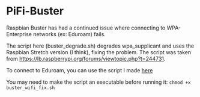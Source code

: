 # PiFi-Buster

Raspbian Buster has had a continued issue where connecting to WPA-Enterprise networks (ex: Eduroam) fails.

The script here (buster_degrade.sh) degrades wpa_supplicant and uses the Raspbian Stretch version (I think),
fixing the problem. The script was taken from <https://lb.raspberrypi.org/forums/viewtopic.php?t=244731>.

To connect to Eduroam, you can use the script I made [here](https://github.com/jackkolb/PiFi-Eduroam)

You may need to make the script an executable before running it: `chmod +x buster_wifi_fix.sh`
